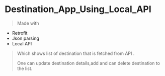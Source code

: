 # Destination_App_Using_Local_API

> Made with
- Retrofit
- Json parsing 
- Local API
>Which shows list of destination that is fetched from API .
>
>One can update destination details,add and can delete destination to the list.
